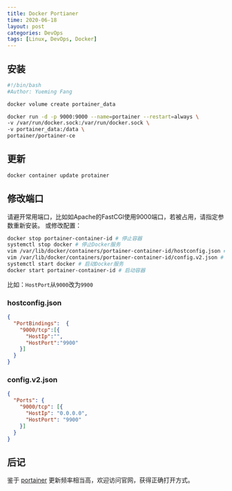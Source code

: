```yaml
---
title: Docker Portianer
time: 2020-06-18
layout: post
categories: DevOps
tags: [Linux, DevOps, Docker]
---
```


## 安装

```bash
#!/bin/bash
#Author: Yueming Fang

docker volume create portainer_data

docker run -d -p 9000:9000 --name=portainer --restart=always \
-v /var/run/docker.sock:/var/run/docker.sock \
-v portainer_data:/data \
portainer/portainer-ce
```

## 更新

```bash
docker container update protainer
```

## 修改端口

请避开常用端口，比如如Apache的FastCGI使用9000端口，若被占用，请指定参数重新安装。
或修改配置：

```bash
docker stop portainer-container-id # 停止容器
systemctl stop docker # 停止Docker服务
vim /var/lib/docker/containers/portainer-container-id/hostconfig.json # 修改并保存
vim /var/lib/docker/containers/portainer-container-id/config.v2.json # 修改并保存
systemctl start docker # 启动Docker服务
docker start portainer-container-id # 启动容器
```

比如：`HostPort`从`9000`改为`9900`

### hostconfig.json

```json
{
  "PortBindings":  {
    "9000/tcp":[{
      "HostIp":"",
      "HostPort":"9900"
    }]
  }
}
```

### config.v2.json

```json
{
  "Ports": {
    "9000/tcp": [{
      "HostIp": "0.0.0.0",
      "HostPort": "9900"
    }]
  }
}
```

## 后记

鉴于 [portainer] 更新频率相当高，欢迎访问官网，获得正确打开方式。

[portainer]: https://www.portainer.io/
